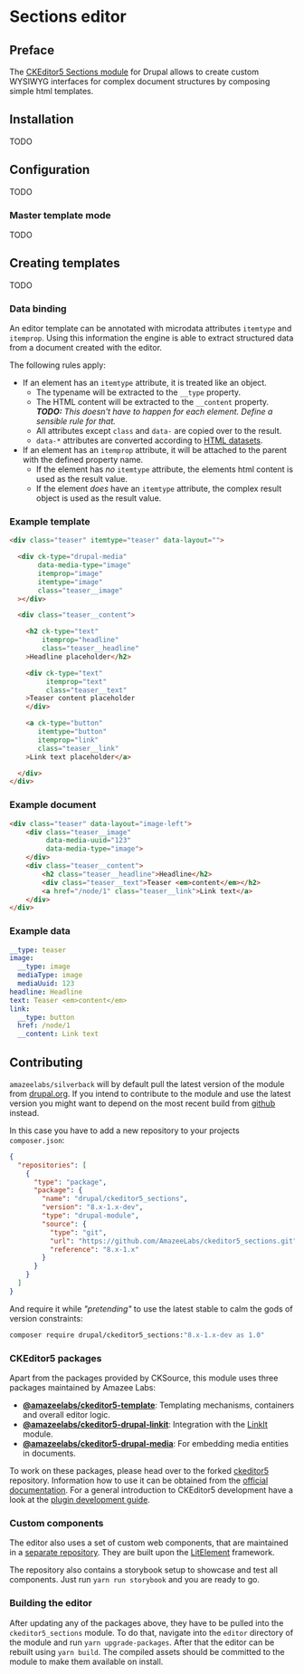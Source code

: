 # Sections editor

## Preface

The [CKEditor5 Sections module] for Drupal allows to create custom WYSIWYG 
interfaces for complex document structures by composing simple html templates.

[CKEditor5 Sections module]: http://drupal.org/project/sections

## Installation

TODO

## Configuration

TODO

### Master template mode

TODO

## Creating templates

TODO

### Data binding

An editor template can be annotated with microdata attributes `itemtype` and
`itemprop`. Using this information the engine is able to extract structured data
from a document created with the editor.

The following rules apply:

* If an element has an `itemtype` attribute, it is treated like an object.
  * The typename will be extracted to the `__type` property.
  * The HTML content will be extracted to the `__content` property.  
  ***TODO:** This doesn't have to happen for each element. Define a sensible
  rule for that.*
  * All attributes except `class` and `data-` are copied over to the result.
  * `data-*` attributes are converted according to [HTML datasets].
* If an element has an `itemprop` attribute, it will be attached to the parent
with the defined property name.
  * If the element has *no* `itemtype` attribute, the elements html content
  is used as the result value.
  * If the element *does* have an `itemtype` attribute, the complex result 
  object is used as the result value.
  
[HTML datasets]: https://developer.mozilla.org/en-US/docs/Web/API/HTMLElement/dataset

### Example template
```html
<div class="teaser" itemtype="teaser" data-layout="">

  <div ck-type="drupal-media"
       data-media-type="image"
       itemprop="image"
       itemtype="image"
       class="teaser__image"
  ></div>

  <div class="teaser__content">

    <h2 ck-type="text"
        itemprop="headline"
        class="teaser__headline"
    >Headline placeholder</h2>

    <div ck-type="text"
         itemprop="text"
         class="teaser__text"
    >Teaser content placeholder
    </div>

    <a ck-type="button"
       itemtype="button"
       itemprop="link"
       class="teaser__link"
    >Link text placeholder</a>

  </div>
</div>
```
### Example document
```html
<div class="teaser" data-layout="image-left">
    <div class="teaser__image"
         data-media-uuid="123"
         data-media-type="image">
    </div>
    <div class="teaser__content">
        <h2 class="teaser__headline">Headline</h2>
        <div class="teaser__text">Teaser <em>content</em></h2>
        <a href="/node/1" class="teaser__link">Link text</a>
    </div>
</div>
```

### Example data
```yaml
__type: teaser
image:
  __type: image
  mediaType: image
  mediaUuid: 123
headline: Headline
text: Teaser <em>content</em>
link:
  __type: button
  href: /node/1
  __content: Link text
```

## Contributing

`amazeelabs/silverback` will by default pull the latest version of the module
from [drupal.org](http://www.drupal.org/project/ckeditor5_sections). If you
intend to contribute to the module and use the latest version you might want to
depend on the most recent build from [github](http://github.com/AmazeeLabs/ckeditor5_sections) instead.

In this case you have to add a new repository to your projects `composer.json`:

```json
{
  "repositories": [
    {
      "type": "package",
      "package": {
        "name": "drupal/ckeditor5_sections",
        "version": "8.x-1.x-dev",
        "type": "drupal-module",
        "source": {
          "type": "git",
          "url": "https://github.com/AmazeeLabs/ckeditor5_sections.git",
          "reference": "8.x-1.x"
        }
      }
    }
  ]
}
```

And require it while *"pretending"* to use the latest stable to calm the gods of
version constraints:

```bash
composer require drupal/ckeditor5_sections:"8.x-1.x-dev as 1.0"
```

### CKEditor5 packages

Apart from the packages provided by CKSource, this module uses three packages
maintained by Amazee Labs:

* **[@amazeelabs/ckeditor5-template](http://github.com/Amazeelabs/ckeditor5-template)**: Templating mechanisms, containers and
overall editor logic.
* **[@amazeelabs/ckeditor5-drupal-linkit](http://github.com/Amazeelabs/ckeditor5-drupal-linkit)**: Integration with the [LinkIt](http://drupal.org/project/linkit) module.
* **[@amazeelabs/ckeditor5-drupal-media](http://github.com/Amazeelabs/ckeditor5-drupal-media)**: For embedding media entities in documents.

To work on these packages, please head over to the forked [ckeditor5](http://github.com/AmazeeLabs/ckeditor5) repository. Information how to use it can be obtained from the [official documentation](https://ckeditor.com/docs/ckeditor5/latest/framework/guides/contributing/development-environment.html). For a general introduction to CKEditor5 development have a look at the [plugin development guide](https://ckeditor.com/docs/ckeditor5/latest/framework/guides/quick-start.html).

### Custom components

The editor also uses a set of custom web components, that are maintained in a
[separate repository](http://github.com/AmazeeLabs/editor-components). They are
built upon the [LitElement](https://lit-element.polymer-project.org/) framework.

The repository also contains a storybook setup to showcase and test all components.
Just run `yarn run storybook` and you are ready to go.

### Building the editor

After updating any of the packages above, they have to be pulled into the
`ckeditor5_sections` module. To do that, navigate into the `editor` directory of
the module and run `yarn upgrade-packages`. After that the editor can be rebuilt
using `yarn build`. The compiled assets should be committed to the module to make
them available on install.

